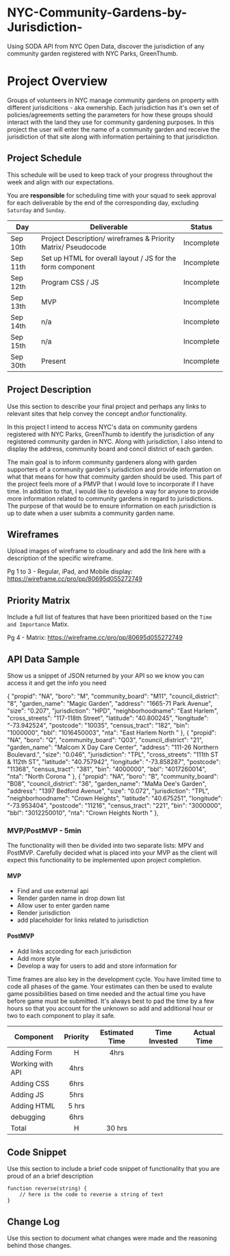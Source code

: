 # NYC-Community-Gardens-by-Jurisdiction-
Using SODA API from NYC Open Data, discover the jurisdiction of any community garden registered with NYC Parks, GreenThumb.

# Project Overview

Groups of volunteers in NYC manage community gardens on property with different jurisdicitions - aka ownership. Each jurisdiction has it's own set of policies/agreements setting the parameters for how these groups should interact with the land they use for community gardening purposes. In this project the user will enter the name of a community garden and receive the jurisdiction of that site along with information pertaining to that jurisdiction. 

## Project Schedule

This schedule will be used to keep track of your progress throughout the week and align with our expectations.  

You are **responsible** for scheduling time with your squad to seek approval for each deliverable by the end of the corresponding day, excluding `Saturday` and `Sunday`.

|  Day | Deliverable | Status
|---|---| ---|
|Sep 10th| Project Description/ wireframes & Priority Matrix/ Pseudocode | Incomplete
|Sep 11th| Set up HTML for overall layout / JS for the form component | Incomplete
|Sep 12th| Program CSS / JS | Incomplete
|Sep 13th|  MVP | Incomplete
|Sep 14th| n/a | Incomplete
|Sep 15th| n/a | Incomplete
|Sep 30th| Present | Incomplete


## Project Description

Use this section to describe your final project and perhaps any links to relevant sites that help convey the concept and\or functionality.

In this project I intend to access NYC's data on community gardens registered with NYC Parks, GreenThumb to identify the jurisdiction of any registered community garden in NYC. Along with jurisdiction, I also intend to display the address, community board and concil district of each garden.  

The main goal is to inform community gardeners along with garden supporters of a community garden's jurisdiction and provide information on what that means for how that commuity garden should be used. This part of the project feels more of a PMVP that I would love to incorporate if I have time. In addition to that, I would like to develop a way for anyone to provide more information related to community gardens in regard to jurisdictions. The purpose of that would be to ensure information on each jurisdiction is up to date when a user submits a community garden name.   

## Wireframes

Upload images of wireframe to cloudinary and add the link here with a description of the specific wireframe.

Pg 1 to 3 - Regular, iPad, and Mobile display: 
https://wireframe.cc/pro/pp/80695d055272749



## Priority Matrix

Include a full list of features that have been prioritized based on the `Time and Importance` Matix.  

Pg 4 - Matrix:
https://wireframe.cc/pro/pp/80695d055272749


## API Data Sample

Show us a snippet of JSON returned by your API so we know you can access it and get the info you need

{
        "propid": "NA",
        "boro": "M",
        "community_board": "M11",
        "council_district": "8",
        "garden_name": "Magic Garden",
        "address": "1665-71 Park Avenue",
        "size": "0.207",
        "jurisdiction": "HPD",
        "neighborhoodname": "East Harlem",
        "cross_streets": "117-118th Street",
        "latitude": "40.800245",
        "longitude": "-73.942524",
        "postcode": "10035",
        "census_tract": "182",
        "bin": "1000000",
        "bbl": "1016450003",
        "nta": "East Harlem North                                                          "
    },
    {
        "propid": "NA",
        "boro": "Q",
        "community_board": "Q03",
        "council_district": "21",
        "garden_name": "Malcom X Day Care Center",
        "address": "111-26 Northern Boulevard.",
        "size": "0.046",
        "jurisdiction": "TPL",
        "cross_streets": "111th ST & 112th ST",
        "latitude": "40.757942",
        "longitude": "-73.858287",
        "postcode": "11368",
        "census_tract": "381",
        "bin": "4000000",
        "bbl": "4017260014",
        "nta": "North Corona                                                               "
    },
    {
        "propid": "NA",
        "boro": "B",
        "community_board": "B08",
        "council_district": "36",
        "garden_name": "MaMa Dee's Garden",
        "address": "1397 Bedford Avenue",
        "size": "0.072",
        "jurisdiction": "TPL",
        "neighborhoodname": "Crown Heights",
        "latitude": "40.675251",
        "longitude": "-73.953404",
        "postcode": "11216",
        "census_tract": "221",
        "bin": "3000000",
        "bbl": "3012250010",
        "nta": "Crown Heights North                                                        "
    },


### MVP/PostMVP - 5min

The functionality will then be divided into two separate lists: MPV and PostMVP.  Carefully decided what is placed into your MVP as the client will expect this functionality to be implemented upon project completion.  

#### MVP 

- Find and use external api 
- Render garden name in drop down list  
- Allow user to enter garden name 
- Render jurisdiction
- add placeholder for links related to jurisdiction  

#### PostMVP 

- Add links according for each jurisdiction 
- Add more style
- Develop a way for users to add and store information for 


Time frames are also key in the development cycle.  You have limited time to code all phases of the game.  Your estimates can then be used to evalute game possibilities based on time needed and the actual time you have before game must be submitted. It's always best to pad the time by a few hours so that you account for the unknown so add and additional hour or two to each component to play it safe.

| Component | Priority | Estimated Time | Time Invested | Actual Time |
| --- | :---: |  :---: | :---: | :---: |
| Adding Form | H | 4hrs|  |  |
| Working with API | 4hrs | | | |
| Adding CSS | 6hrs|   |   |
| Adding JS |  5hrs|  |  | 
| Adding HTML| 5 hrs|  |   | 
| debugging| 6hrs 
| Total | H | 30 hrs|  |  |


## Code Snippet

Use this section to include a brief code snippet of functionality that you are proud of an a brief description  

```
function reverse(string) {
	// here is the code to reverse a string of text
}
```

## Change Log
 Use this section to document what changes were made and the reasoning behind those changes.  